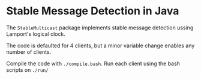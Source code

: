 # Stable Message Detection in Java

The `StableMulticast` package implements stable message detection ussing Lamport's logical clock.

The code is defaulted for 4 clients, but a minor variable change enables any number of clients.

Compile the code with `./compile.bash`.
Run each client using the bash scripts on `./run/`
